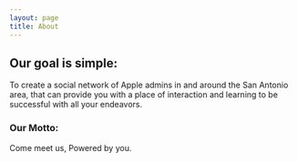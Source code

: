 ```yaml
---
layout: page
title: About
---
```



## Our goal is simple:
To create a social network of Apple admins in and around the San Antonio area, that can provide you with a place of interaction and learning to be successful with all your endeavors.

### Our Motto:
Come meet us, Powered by you.
